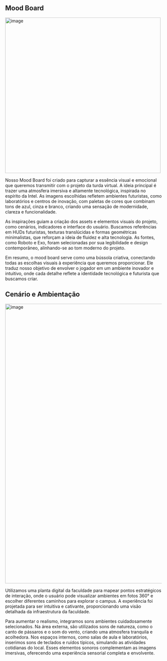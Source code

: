 ## Mood Board

<img width="500" alt="image" src="https://github.com/user-attachments/assets/beb5f75a-58b3-40b0-b742-b9213129df9b">

Nosso Mood Board foi criado para capturar a essência visual e emocional que queremos transmitir com o projeto da turda virtual. A ideia principal é trazer uma atmosfera imersiva e altamente tecnológica, inspirada no espírito da Intel. As imagens escolhidas refletem ambientes futuristas, como laboratórios e centros de inovação, com paletas de cores que combinam tons de azul, cinza e branco, criando uma sensação de modernidade, clareza e funcionalidade.

As inspirações guiam a criação dos assets e elementos visuais do projeto, como cenários, indicadores e interface do usuário. Buscamos referências em HUDs futuristas, texturas translúcidas e formas geométricas minimalistas, que reforçam a ideia de fluidez e alta tecnologia. As fontes, como Roboto e Exo, foram selecionadas por sua legibilidade e design contemporâneo, alinhando-se ao tom moderno do projeto.

Em resumo, o mood board serve como uma bússola criativa, conectando todas as escolhas visuais à experiência que queremos proporcionar. Ele traduz nosso objetivo de envolver o jogador em um ambiente inovador e intuitivo, onde cada detalhe reflete a identidade tecnológica e futurista que buscamos criar.


## Cenário e Ambientação

<img width="899" alt="image" src="https://github.com/user-attachments/assets/ef000920-a3a4-461c-bbd3-cb0df1b1560b">

Utilizamos uma planta digital da faculdade para mapear pontos estratégicos de interação, onde o usuário pode visualizar ambientes em fotos 360° e escolher diferentes caminhos para explorar o campus. A experiência foi projetada para ser intuitiva e cativante, proporcionando uma visão detalhada da infraestrutura da faculdade.

Para aumentar o realismo, integramos sons ambientes cuidadosamente selecionados. Na área externa, são utilizados sons de natureza, como o canto de pássaros e o som do vento, criando uma atmosfera tranquila e acolhedora. Nos espaços internos, como salas de aula e laboratórios, inserimos sons de teclados e ruídos típicos, simulando as atividades cotidianas do local. Esses elementos sonoros complementam as imagens imersivas, oferecendo uma experiência sensorial completa e envolvente.
